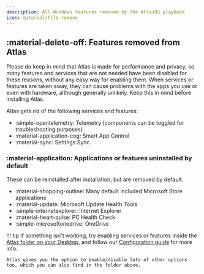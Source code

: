 ```yaml
---
description: All Windows features removed by the AtlasOS playbook
icon: material/file-remove
---
```


## :material-delete-off: Features removed from Atlas

Please do keep in mind that Atlas is made for performance and privacy, so many features and services that are not needed have been disabled for these reasons, without any easy way for enabling them. When services or features are taken away, they can cause problems with the apps you use or even with hardware, although generally unlikely. Keep this in mind before installing Atlas.

Atlas gets rid of the following services and features:

- :simple-opentelemetry: Telemetry (components can be toggled for troubleshooting purposes)
- :material-application-cog: Smart App Control
- :material-sync: Settings Sync

### :material-application: Applications or features uninstalled by default

These can be reinstalled after installation, but are removed by default.

- :material-shopping-outline: Many default included Microsoft Store applications
- :material-update: Microsoft Update Health Tools
- :simple-internetexplorer: Internet Explorer
- :material-heart-pulse: PC Health Check
- :simple-microsoftonedrive: OneDrive

!!! tip
    If something isn't working, try enabling services or features inside the [Atlas folder on your Desktop](file://C:/Users/default/Desktop/Atlas), and follow our [Configuration guide](../getting-started/post-installation/drivers/getting-started.md) for more info.

    Atlas gives you the option to enable/disable lots of other options too, which you can also find in the folder above.
